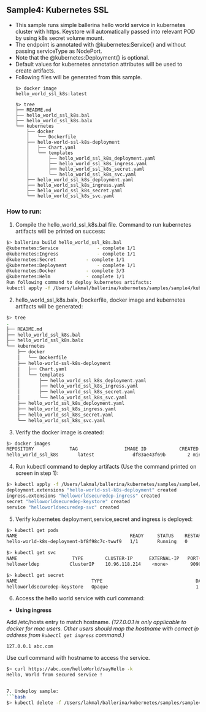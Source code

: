 ## Sample4: Kubernetes SSL

- This sample runs simple ballerina hello world service in kubernetes cluster with https. Keystore will 
  automatically passed into relevant POD by using k8s secret volume mount.
- The endpoint is annotated with @kubernetes:Service{} and without passing serviceType as NodePort. 
- Note that the @kubernetes:Deployment{} is optional.
- Default values for kubernetes annotation attributes will be used to create artifacts.
- Following files will be generated from this sample.
    ``` 
    $> docker image
    hello_world_ssl_k8s:latest
    
    $> tree
    ├── README.md
    ├── hello_world_ssl_k8s.bal
    ├── hello_world_ssl_k8s.balx
    └── kubernetes
        ├── docker
        │   └── Dockerfile
        ├── hello-world-ssl-k8s-deployment
        │   ├── Chart.yaml
        │   └── templates
        │       ├── hello_world_ssl_k8s_deployment.yaml
        │       ├── hello_world_ssl_k8s_ingress.yaml
        │       ├── hello_world_ssl_k8s_secret.yaml
        │       └── hello_world_ssl_k8s_svc.yaml
        ├── hello_world_ssl_k8s_deployment.yaml
        ├── hello_world_ssl_k8s_ingress.yaml
        ├── hello_world_ssl_k8s_secret.yaml
        └── hello_world_ssl_k8s_svc.yaml
    ```
### How to run:

1. Compile the  hello_world_ssl_k8s.bal file. Command to run kubernetes artifacts will be printed on success:
```bash
$> ballerina build hello_world_ssl_k8s.bal
@kubernetes:Service 			 - complete 1/1
@kubernetes:Ingress 			 - complete 1/1
@kubernetes:Secret 			 - complete 1/1
@kubernetes:Deployment 			 - complete 1/1
@kubernetes:Docker 			 - complete 3/3
@kubernetes:Helm 			 - complete 1/1
Run following command to deploy kubernetes artifacts: 
kubectl apply -f /Users/lakmal/ballerina/kubernetes/samples/sample4/kubernetes/
```

2. hello_world_ssl_k8s.balx, Dockerfile, docker image and kubernetes artifacts will be generated: 
```bash
$> tree
.
├── README.md
├── hello_world_ssl_k8s.bal
├── hello_world_ssl_k8s.balx
└── kubernetes
    ├── docker
    │   └── Dockerfile
    ├── hello-world-ssl-k8s-deployment
    │   ├── Chart.yaml
    │   └── templates
    │       ├── hello_world_ssl_k8s_deployment.yaml
    │       ├── hello_world_ssl_k8s_ingress.yaml
    │       ├── hello_world_ssl_k8s_secret.yaml
    │       └── hello_world_ssl_k8s_svc.yaml
    ├── hello_world_ssl_k8s_deployment.yaml
    ├── hello_world_ssl_k8s_ingress.yaml
    ├── hello_world_ssl_k8s_secret.yaml
    └── hello_world_ssl_k8s_svc.yaml
```

3. Verify the docker image is created:
```bash
$> docker images
REPOSITORY             TAG                 IMAGE ID            CREATED             SIZE
hello_world_ssl_k8s       latest              df83ae43f69b        2 minutes ago        103MB

```

4. Run kubectl command to deploy artifacts (Use the command printed on screen in step 1):
```bash
$> kubectl apply -f /Users/lakmal/ballerina/kubernetes/samples/sample4/kubernetes/
deployment.extensions "hello-world-ssl-k8s-deployment" created
ingress.extensions "helloworldsecuredep-ingress" created
secret "helloworldsecuredep-keystore" created
service "helloworldsecuredep-svc" created
```

5. Verify kubernetes deployment,service,secret and ingress is deployed:
```bash
$> kubectl get pods
NAME                                         READY     STATUS    RESTARTS   AGE
hello-world-k8s-deployment-bf8f98c7c-twwf9   1/1       Running   0          0s

$> kubectl get svc
NAME                    TYPE        CLUSTER-IP      EXTERNAL-IP   PORT(S)          AGE
helloworldep           ClusterIP    10.96.118.214    <none>        9090/TCP         1m

$> kubectl get secret
NAME                           TYPE                                  DATA      AGE
helloworldsecuredep-keystore   Opaque                                1         21m
```

6. Access the hello world service with curl command:

- **Using ingress**

Add /etc/hosts entry to match hostname.
_(127.0.0.1 is only applicable to docker for mac users. Other users should map the hostname with correct ip address 
from `kubectl get ingress` command.)_
 ```
 127.0.0.1 abc.com
 ```
Use curl command with hostname to access the service.
```bash
$> curl https://abc.com/helloWorld/sayHello -k
Hello, World from secured service !


7. Undeploy sample:
```bash
$> kubectl delete -f /Users/lakmal/ballerina/kubernetes/samples/sample4/kubernetes/


```
